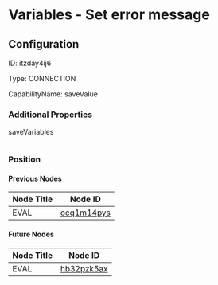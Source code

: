 # Variables - Set error message
## Configuration
ID:  itzday4ij6

Type: CONNECTION 

CapabilityName: saveValue






### Additional Properties
saveVariables
```
```





### Position

#### Previous Nodes
| Node Title | Node ID |
| :------------- | ------------ |
| EVAL | [ocq1m14pys](./ocq1m14pys.md) | 
 
 #### Future Nodes
| Node Title | Node ID |
| :------------- | ------------ |
| EVAL |[hb32pzk5ax](./hb32pzk5ax.md) | 